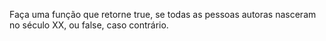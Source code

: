 Faça uma função que retorne true, se todas as pessoas autoras nasceram no século XX, ou false, caso contrário.